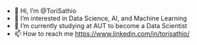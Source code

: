- 👋 Hi, I’m @ToriSathio
- 👀 I’m interested in Data Science, AI, and Machine Learning
- 🌱 I’m currently studying at AUT to become a Data Scientist
- 📫 How to reach me https://www.linkedin.com/in/torisathio/	
